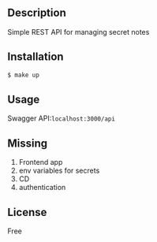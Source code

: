## Description

Simple REST API for managing secret notes

## Installation

```bash
$ make up
```

## Usage

Swagger API:```localhost:3000/api```

## Missing
1. Frontend app
2. env variables for secrets
3. CD
4. authentication


## License

Free
